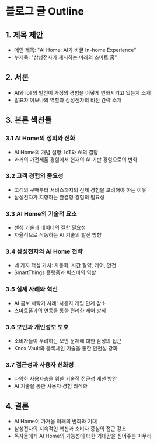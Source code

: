# 블로그 글 Outline

## 1. 제목 제안
- 메인 제목: "AI Home: AI가 바꿀 In-home Experience"
- 부제목: "삼성전자가 제시하는 미래의 스마트 홈"

## 2. 서론
- AI와 IoT의 발전이 가정의 경험을 어떻게 변화시키고 있는지 소개
- 발표자 이보나의 역할과 삼성전자의 비전 간략 소개

## 3. 본론 섹션들
### 3.1 AI Home의 정의와 진화
- AI Home의 개념 설명: IoT와 AI의 결합
- 과거의 가전제품 경험에서 현재의 AI 기반 경험으로의 변화

### 3.2 고객 경험의 중요성
- 고객의 구매부터 서비스까지의 전체 경험을 고려해야 하는 이유
- 삼성전자가 지향하는 완결형 경험의 필요성

### 3.3 AI Home의 기술적 요소
- 센싱 기술과 데이터의 결합 필요성
- 자율적으로 작동하는 AI 기술의 발전 방향

### 3.4 삼성전자의 AI Home 전략
- 네 가지 핵심 가치: 자동화, 시간 절약, 케어, 안전
- SmartThings 플랫폼과 빅스비의 역할

### 3.5 실제 사례와 혁신
- AI 콤보 세탁기 사례: 사용자 개입 단계 감소
- 스마트폰과의 연동을 통한 편리한 제어 방식

### 3.6 보안과 개인정보 보호
- 소비자들이 우려하는 보안 문제에 대한 삼성의 접근
- Knox Vault와 블록체인 기술을 통한 안전성 강화

### 3.7 접근성과 사용자 친화성
- 다양한 사용자층을 위한 기술적 접근성 개선 방안
- AI 기술을 통한 사용자 경험 최적화

## 4. 결론
- AI Home이 가져올 미래의 변화와 기대
- 삼성전자의 지속적인 혁신과 소비자 중심의 접근 강조
- 독자들에게 AI Home의 가능성에 대한 기대감을 심어주는 마무리